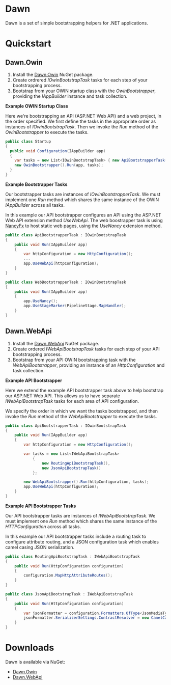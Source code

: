 # Dawn
Dawn is a set of simple bootstrapping helpers for .NET applications.

# Quickstart

## Dawn.Owin

1. Install the [Dawn.Owin](https://www.nuget.org/packages/Dawn.Owin/) NuGet package.
2. Create ordrered *IOwinBootstrapTask* tasks for each step of your bootstrapping process.
3. Bootstrap from your OWIN startup class with the *OwinBootstrapper*, providing the *IAppBuilder* instance and task collection.

**Example OWIN Startup Class**

Here we're bootstrapping an API (ASP.NET Web API) and a web project, in the order specified. We first define the tasks in the appropriate order as instances of *IOwinBootstrapTask*. Then we invoke the *Run* method of the *OwinBootstrapper* to execute the tasks.

```csharp
public class Startup
{
  public void Configuration(IAppBuilder app)
  {
    var tasks = new List<IOwinBootstrapTask> { new ApiBootstrapperTask(), new WebBootstrapperTask() };
    new OwinBootstrapper().Run(app, tasks);
  }
}
```

**Example Bootstrapper Tasks**

Our bootstrapper tasks are instances of *IOwinBootstrapperTask*. We must implement one *Run* method which shares the same instance of the OWIN *IAppBuilder* across all tasks.

In this example our API bootstrapper configures an API using the ASP.NET Web API extension method *UseWebApi*. The web boostrapper task is using [NancyFx](http://nancyfx.org/) to host static web pages, using the *UseNancy* extension method.

```csharp
public class ApiBootstrapperTask : IOwinBootstrapTask
{        
    public void Run(IAppBuilder app)
    {            
        var httpConfiguration = new HttpConfiguration();
        ...
        app.UseWebApi(httpConfiguration);
    }
}

public class WebBootstrapperTask : IOwinBootstrapTask
{
    public void Run(IAppBuilder app)
    {
        app.UseNancy();
        app.UseStageMarker(PipelineStage.MapHandler);
    }
}
```

## Dawn.WebApi

1. Install the [Dawn.WebApi](https://www.nuget.org/packages/Dawn.WebApi/) NuGet package.
2. Create ordered *IWebApiBootstrapTask* tasks for each step of your API bootstrapping process.
3. Bootstrap from your API OWIN bootstrapping task with the *WebApiBootstrapper*, providing an instance of an *HttpConfiguration* and task collection.

**Example API Bootstrapper**

Here we extend the example API bootstrapper task above to help bootstrap our ASP.NET Web API. This allows us to have separate *IWebApiBootstrapTask* tasks for each area of API configuration.

We specify the order in which we want the tasks bootstrapped, and then invoke the *Run* method of the *WebApiBootstrapper* to execute the tasks.

```csharp
public class ApiBootstrapperTask : IOwinBootstrapTask
{        
    public void Run(IAppBuilder app)
    {            
        var httpConfiguration = new HttpConfiguration();

        var tasks = new List<IWebApiBootstrapTask>
            {
                new RoutingApiBootstrapTask(),
                new JsonApiBootstrapTask()
            };

        new WebApiBootstrapper().Run(httpConfiguration, tasks);
        app.UseWebApi(httpConfiguration);
    }
}
```

**Example API Bootstrapper Tasks**

Our API bootstrapper tasks are instances of *IWebApiBootstrapTask*. We must implement one *Run* method which shares the same instance of the *HTTPConfiguration* across all tasks.

In this example our API bootstrapper tasks include a routing task to configure attribute routing, and a JSON configuration task which enables camel casing JSON serialization.

```csharp
public class RoutingApiBootstrapTask : IWebApiBootstrapTask
{
    public void Run(HttpConfiguration configuration)
    {
        configuration.MapHttpAttributeRoutes();
    }
}

public class JsonApiBootstrapTask : IWebApiBootstrapTask
{
    public void Run(HttpConfiguration configuration)
    {
        var jsonFormatter = configuration.Formatters.OfType<JsonMediaTypeFormatter>().First();
        jsonFormatter.SerializerSettings.ContractResolver = new CamelCasePropertyNamesContractResolver();
    }
}
```

# Downloads
Dawn is available via NuGet:

* [Dawn.Owin](https://www.nuget.org/packages/Dawn.Owin/)
* [Dawn.WebApi](https://www.nuget.org/packages/Dawn.WebApi/)
